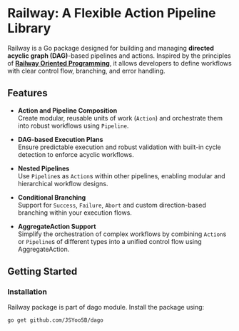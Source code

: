 # Railway: A Flexible Action Pipeline Library

Railway is a Go package designed for building and managing **directed acyclic graph (DAG)**-based pipelines and actions. Inspired by the principles of [**Railway Oriented Programming**](https://fsharpforfunandprofit.com/rop/), it allows developers to define workflows with clear control flow, branching, and error handling.

## Features

- **Action and Pipeline Composition**  
  Create modular, reusable units of work (`Action`) and orchestrate them into robust workflows using `Pipeline`.

- **DAG-based Execution Plans**  
  Ensure predictable execution and robust validation with built-in cycle detection to enforce acyclic workflows.

- **Nested Pipelines**  
  Use `Pipeline`s as `Action`s within other pipelines, enabling modular and hierarchical workflow designs.

- **Conditional Branching**  
  Support for `Success`, `Failure`, `Abort` and custom direction-based branching within your execution flows.

- **AggregateAction Support**  
  Simplify the orchestration of complex workflows by combining `Action`s or `Pipeline`s of different types into a unified control flow using AggregateAction.

## Getting Started

### Installation

Railway package is part of dago module. Install the package using:

```bash
go get github.com/JSYoo5B/dago
```
